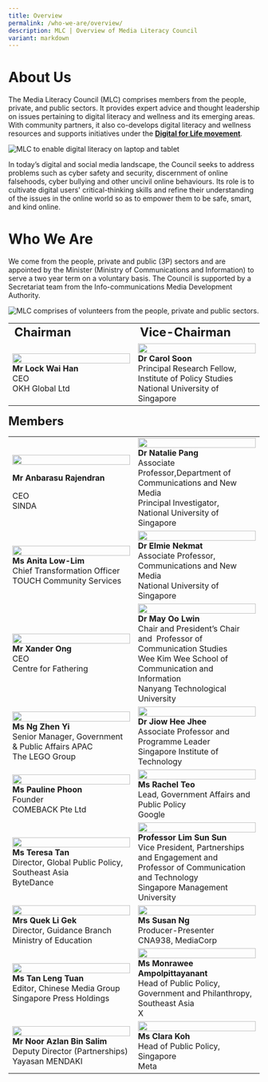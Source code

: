 ```yaml
---
title: Overview
permalink: /who-we-are/overview/
description: MLC | Overview of Media Literacy Council
variant: markdown
---
```

# About Us

The Media Literacy Council (MLC) comprises members from the people, private, and public sectors. It provides expert advice and thought leadership on issues pertaining to digital literacy and wellness and its emerging areas. With community partners, it also co-develops digital literacy and wellness resources and supports initiatives under the **[Digital for Life movement](https://www.digitalforlife.gov.sg/)**.   

![MLC to enable digital literacy on laptop and tablet](/images/mlc_about%20us_1.png)
  
In today’s digital and social media landscape, the Council seeks to address problems such as cyber safety and security, discernment of online falsehoods, cyber bullying and other uncivil online behaviours. Its role is to cultivate digital users' critical-thinking skills and refine their understanding of the issues in the online world so as to empower them to be safe, smart, and kind online.


# Who We Are

We come from the people, private and public (3P) sectors and are appointed by the Minister (Ministry of Communications and Information) to serve a two year term on a voluntary basis. The Council is supported by a Secretariat team from the Info-communications Media Development Authority.

![MLC comprises of volunteers from the people, private and public sectors.](/images/mlc_about%20us_2.png)

<table>
	<tbody><tr><td style="font-weight:bold; font-size:24px;">Chairman</td>
		<td style="font-weight:bold; font-size:24px;">Vice-Chairman</td>
	</tr>
	<tr><td width="50%"><img height="100%" width="100%" src="/images/MLC%20Member%20Photos/lock_wai_han_chairman_.jpg"><br>
		<span style="font-weight:bold;">Mr Lock Wai Han</span><br>
CEO   <br>
OKH Global Ltd</td>
		<td width="50%"><img height="100%" width="100%" src="/images/MLC%20Member%20Photos/carol_soon_vice-chairman_.jpg"><br>
			<span style="font-weight:bold;">Dr Carol Soon</span> <br> 
Principal Research Fellow, Institute of Policy Studies   <br>
National University of Singapore</td>
</tr>
	</tbody></table>
<span style="font-weight:bold; font-size:24px;">Members</span>
	<table>
	<tbody><tr><td style="width:50%;"><img height="100%" width="100%" src="/images/MLC%20Member%20Photos/Anbu_SINDA.jpg"><br>
		<p style="font-weight:bold;">Mr Anbarasu Rajendran</p> 
CEO  <br>
SINDA</td>
<td style="width:50%;"><img height="100%" width="100%" src="/images/MLC%20Member%20Photos/Natalie_Pang.jpg"><br><span style="font-weight:bold;">Dr Natalie Pang</span><br>
Associate Professor,Department of Communications and New Media<br>
Principal Investigator,  <br>
National University of Singapore</td>
	</tr>
	<tr><td style="width:50%;"><img height="100%" width="100%" src="/images/MLC%20Member%20Photos/Anita_Low_Lim.JPG"><br>
<span style="font-weight:bold;">Ms Anita Low-Lim</span><br>  
Chief Transformation Officer <br>
TOUCH Community Services</td>
<td style="width:50%;"><img height="100%" width="100%" src="/images/MLC%20Member%20Photos/Elmie_Nekmat.jpg"><br><span style="font-weight:bold;">Dr Elmie Nekmat</span><br>
Associate Professor, <br>
Communications and New Media <br>
National University of Singapore</td>
	</tr>
	<tr><td style="width:50%;"><img height="100%" width="100%" src="/images/MLC%20Member%20Photos/Xander_Ong.jpg"><br><span style="font-weight:bold;">Mr Xander Ong</span><br>  
CEO <br>
Centre for Fathering</td>
<td style="width:50%;"><img height="100%" width="100%" src="/images/MLC%20Member%20Photos/May_Oo_Lwin.jpg"><br><span style="font-weight:bold;">Dr May Oo Lwin</span><br>
Chair and President’s Chair and&nbsp;&nbsp;Professor of Communication Studies&nbsp;<br>
Wee Kim Wee School of Communication and Information <br>
Nanyang Technological University</td>
	</tr>
	<tr><td style="width:50%;"><img height="100%" width="100%" src="/images/MLC%20Member%20Photos/Zhen_Yi.jpg"><br><span style="font-weight:bold;">Ms Ng Zhen Yi</span><br>  
Senior Manager, Government &amp; Public Affairs APAC <br>
The LEGO Group</td>
<td style="width:50%;"><img height="100%" width="100%" src="/images/MLC%20Member%20Photos/Jiow_Hee_Jhee__SIT_Corporate_Photo_.jpg"><br><span style="font-weight:bold;">Dr Jiow Hee Jhee</span><br>
Associate Professor and Programme Leader&nbsp;<br>
Singapore Institute of Technology</td>
	</tr>
	<tr><td style="width:50%;"><img height="100%" width="100%" src="/images/MLC%20Member%20Photos/Pauline_Phoon.jpg"><br><span style="font-weight:bold;">Ms Pauline Phoon</span><br>  
Founder <br>
COMEBACK Pte Ltd</td>
<td style="width:50%;"><img height="100%" width="100%" src="/images/MLC%20Member%20Photos/Profile_Rachel_Teo.jpg"><br><span style="font-weight:bold;">Ms Rachel Teo</span><br>
Lead, Government Affairs and Public Policy <br>
Google</td>
	</tr>
	<tr><td style="width:50%;"><img height="100%" width="100%" src="/images/MLC%20Member%20Photos/Teresa_Tan.png"><br><span style="font-weight:bold;">Ms Teresa Tan</span><br>  
Director, Global Public Policy, <br>
Southeast Asia <br>
ByteDance</td>
<td style="width:50%;"><img height="100%" width="100%" src="/images/MLC%20Member%20Photos/Lim_Sun_Sun.jpg"><br><span style="font-weight:bold;">Professor Lim Sun Sun</span><br>
Vice President, Partnerships and Engagement and Professor of Communication and Technology <br>
Singapore Management University</td>
	</tr>
	<tr><td style="width:50%;"><img height="100%" width="100%" src="/images/MLC%20Member%20Photos/Li_Gek___Halfbody.jpg"><br><span style="font-weight:bold;">Mrs Quek Li Gek</span><br>  
Director, Guidance Branch <br>
Ministry of Education</td>
<td style="width:50%;"><img height="100%" width="100%" src="/images/MLC%20Member%20Photos/Susan_Ng.jpg"><br><span style="font-weight:bold;">Ms Susan Ng</span><br>
Producer-Presenter <br> 
CNA938, MediaCorp</td>
	</tr>
	<tr><td style="width:50%;"><img height="100%" width="100%" src="/images/MLC%20Member%20Photos/TAN_LENG_TUAN_108326__9_.jpg"><br><span style="font-weight:bold;">Ms Tan Leng Tuan</span><br>  
Editor, Chinese Media Group <br>
Singapore Press Holdings</td>
<td style="width:50%;"><img height="100%" width="100%" src="/images/MLC%20Member%20Photos/Monrawee_Lynn.jpg"><br><span style="font-weight:bold;">Ms Monrawee Ampolpittayanant</span><br>
Head of Public Policy, Government and Philanthropy, Southeast Asia <br>
X</td>
	</tr>
	<tr><td style="width:50%;"><img height="100%" width="100%" src="/images/MLC%20Member%20Photos/Azlan.png"><br><span style="font-weight:bold;">Mr Noor Azlan Bin Salim</span><br>  
Deputy Director&nbsp;(Partnerships) <br>
Yayasan MENDAKI</td>
<td style="width:50%;"><img height="100%" width="100%" src="/images/MLC%20Member%20Photos/Clara_Koh.jpg"><br><span style="font-weight:bold;">Ms Clara Koh</span><br>
Head of Public Policy, Singapore<br>
Meta</td>
	</tr>
	</tbody></table>